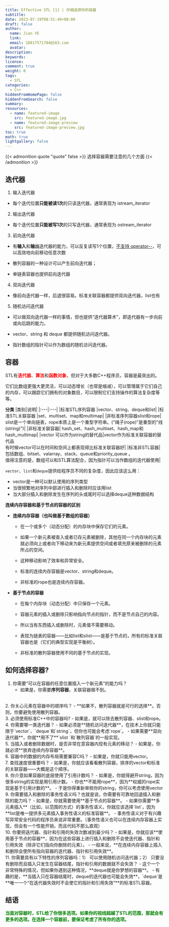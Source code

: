 ```yaml
---
title: Effective STL [1] | 仔细选择你的容器
subtitle:
date: 2023-07-19T08:51:49+08:00
draft: false
author:
  name: Jian YE
  link:
  email: 18817571704@163.com
  avatar:
description:
keywords:
license:
comment: true
weight: 0
tags:
  - STL
categories:
  - C++
hiddenFromHomePage: false
hiddenFromSearch: false
summary:
resources:
  - name: featured-image
    src: featured-image.jpg
  - name: featured-image-preview
    src: featured-image-preview.jpg
toc: true
math: true
lightgallery: false
---
```


{{< admonition quote "quote" false >}}
选择容器需要注意的几个方面
{{< /admonition >}}

<!--more-->

## 迭代器

1. 输入迭代器

  - 每个迭代位置**只能被读1次**的只读迭代器，通常表现为 istream_iterator

2. 输出迭代器

  - 每个迭代位置**只能被写1次**的只写迭代器，通常表现为 ostream_iterator

3. 前向迭代器

  - 有**输入**和**输出**迭代器的能力，可以反复读写1个位置，<u>不支持 operator--</u>，可以高效地向前移动任意次数

  - 散列容器的一种设计可以产生前向迭代器；

  - 单链表容器也提供前向迭代器

4. 双向迭代器

  - 像前向迭代器一样，后退很容易。标准关联容器都提供双向迭代器，list也有

5. 随机访问迭代器

  - 可以做双向迭代器一样的事情，但也提供“迭代器算术”，即迭代器有一步向前或向后跳的能力。

  - vector、string 和 deque 都提供随机访问迭代器。

  - 指针数组的指针可以作为数组的随机访问迭代器。

## 容器

STL有<font color=red>**迭代器**</font>、<font color=red>**算法**</font>和<font color=red>**函数对象**</font>，但对于大多数C++程序员，容器是最突出的。

它们比数组更强大更灵活，可以动态增长（也常是缩减），可以管理属于它们自己的内存，可以跟踪它们拥有的对象数目，可以限制它们支持操作的算法复杂度等等。

**分类**
|类别|说明|
|:---|:---|
|标准STL序列容器	|vector、string、deque和list|
|标准STL关联容器	|set、multiset、map和multimap|
|非标准序列容器slist和rope|	slist是一个单向链表，rope本质上是一个重型字符串。("绳子(rope)"是重型的"线(string)")|
|非标准关联容器|	hash_set、hash_multiset、hash_map和hash_multimap|
|vector	可以作为string的替代品|vector作为标准关联容器的替代品</br>	有时候vector可以在时间和空间上都表现得比标准关联容器好|
|标准非STL容器|	包括数组、bitset、valarray、stack、queue和priority_queue 。</br>值得注意的是，数组可以和STL算法配合，因为指针可以当作数组的迭代器使用|

`vector`、`list`和`deque`提供给程序员不同的复杂度，因此应该这么用：
  - vector是一种可以默认使用的序列类型</br>
  - 当很频繁地对序列中部进行插入和删除时应该用list</br>
  - 当大部分插入和删除发生在序列的头或尾时可以选择deque这种数据结构</br>


**连续内存容器和基于节点的容器的区别**
  - **连续内存容器（也叫做基于数组的容器）**
    - 在一个或多个（动态分配）的内存块中保存它们的元素。

    - 如果一个新元素被查入或者已存元素被删除，其他在同一个内存块的元素就必须向上或者向下移动来为新元素提供空间或者填充原来被删除的元素所占的空间。

    - 这种移动影响了效率和异常安全。

    - 标准的连续内存容器是vector、string和deque。

    - 非标准的rope也是连续内存容器。
  - **基于节点的容器**
    - 在每个内存块（动态分配）中只保存一个元素。

    - 容器元素的插入或删除只影响指向节点的指针，而不是节点自己的内容。

    - 所以当有东西插入或删除时，元素值不需要移动。

    - 表现为链表的容器——比如list和slist——是基于节点的，所有的标准关联容器也是（它们的典型实现是平衡树）。

    - 非标准的散列容器使用不同的基于节点的实现。

## 如何选择容器?

  1. 你需要“可以在容器的任意位置插入一个新元素”的能力吗？
     - 如果是，你需要**序列容器**，关联容器做不到。
</br>
  2. 你关心元素在容器中的顺序吗？
     - **如果不，散列容器就是可行的选择**。否则，你要避免使用散列容器。
</br>
  3. 必须使用标准C++中的容器吗?
     - 如果是，就可以除去散列容器、slist和rope。
</br>
  4. 你需要哪一类迭代器？
     - 如果必须是**随机访问迭代器**，在技术上你就只能限于`vector`、`deque`和`string`，但你也可能会考虑`rope`。
     - 如果需要**双向迭代器**，你就**用不了**`slist `和`散列容器`的一般实现。
</br>
  5. 当插入或者删除数据时，是否非常在意容器内现有元素的移动？
     - 如果是，你就必须**放弃连续内存容器**。
</br>
  6. 容器中的数据的内存布局需要兼容C吗？
     - 如果是，你就只能用vector。
</br>
  7. 查找速度很重要吗？
     - 如果是，你就应该看看散列容器，排序的vector和标准的关联容器——大概是这个顺序。
</br>
  8. 你介意如果容器的底层使用了引用计数吗？
     - 如果是，你就得避开string，因为很多string的实现是用引用计数。
     - 你也**不能用rope**，因为**权威的rope实现是基于引用计数的**。
     - 于是你得重新审核你的string，你可以考虑使用vector<char>
</br>
  9. 你需要插入和删除的事务性语义吗？也就是说，你需要有可靠地回退插入和删除的能力吗？
     - 如果是，你就需要使用**基于节点的容器**。
     - 如果你需要**多元素插入**（比如，以范围的方式）的事务性语义，你就应该选择`list`，因为**list是唯一提供多元素插入事务性语义的标准容器**。
     - 事务性语义对于有兴趣写异常安全代码的程序员来说非常重要。（事务性语义也可以在连续内存容器上实现，但会有一个性能开销，而且代码不那么直观）
</br>
  10. 你要把迭代器、指针和引用的失效次数减到最少吗？
      - 如果是，你就应该**使用基于节点的容器**，因为在这些容器上进行插入和删除不会使迭代器、指针和引用失效（除非它们指向你删除的元素）。
      - 一般来说，**在连续内存容器上插入和删除会使所有指向容器的迭代器、指针和引用失效**。
</br>
  11. 你需要具有以下特性的序列容器吗：1） 可以使用随机访问迭代器；2） 只要没有删除而且插入只发生在容器结尾，指针和引用的数据就不会失效？
      - 这个一个非常特殊的情况，但如果你遇到这种情况，**deque就是你梦想的容器**。
      - 有趣的是，**当插入只在容器结尾时，deque的迭代器也可能会失效**，`deque`是**唯一一个“在迭代器失效时不会使它的指针和引用失效”**的标准STL容器。

## 结语

<font color=green>**当面对容器时，STL给了你很多选项。如果你的视线超越了STL的范围，那就会有更多的选项。在选择一个容器前，要保证考虑了所有你的选项。**</font>
